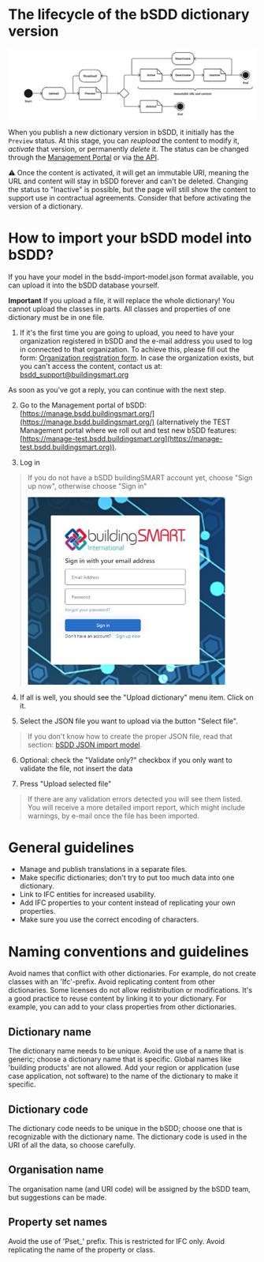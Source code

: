# The lifecycle of the bSDD dictionary version

<img src="/Documentation/graphics/Content_lifecycle_workflow.jpg" alt="Lifecycle workflow" style="width: 900px">

When you publish a new dictionary version in bSDD, it initially has the `Preview` status. At this stage, you can *reupload* the content to modify it, *activate* that version, or permanently *delete* it. The status can be changed through the [Management Portal](https://manage.bsdd.buildingsmart.org/) or via [the API](https://app.swaggerhub.com/apis/buildingSMART/Dictionaries/v1).

⚠️ Once the content is activated, it will get an immutable URI, meaning the URL and content will stay in bSDD forever and can't be deleted. Changing the status to "Inactive" is possible, but the page will still show the content to support use in contractual agreements. Consider that before activating the version of a dictionary.


# How to import your bSDD model into bSDD?

If you have your model in the bsdd-import-model.json format available, you can upload it into the bSDD database yourself.

**Important** If you upload a file, it will replace the whole dictionary! You cannot upload the classes in parts. All classes and properties of one dictionary must be in one file.

1. If it's the first time you are going to upload, you need to have your organization registered in bSDD and the e-mail address you used to log in connected to that organization. To achieve this, please fill out the form: [Organization registration form](https://bsi-technicalservices.atlassian.net/servicedesk/customer/portal/3/group/4/create/25). In case the organization exists, but you can't access the content, contact us at: <a href="mailto:bsdd_support@buildingsmart.org">bsdd_support@buildingsmart.org</a>

As soon as you've got a reply, you can continue with the next step.

2. Go to the Management portal of bSDD: [https://manage.bsdd.buildingsmart.org/](https://manage.bsdd.buildingsmart.org/) (alternatively the TEST Management portal where we roll out and test new bSDD features: [https://manage-test.bsdd.buildingsmart.org](https://manage-test.bsdd.buildingsmart.org)).

3. Log in

> If you do not have a bSDD buildingSMART account yet, choose "Sign up now", otherwise choose "Sign in"
> 
> <img src="/Documentation/graphics/Screenshot_03_signupsignin.png" alt="Signup/signin" style="width: 400px">

4. If all is well, you should see the "Upload dictionary" menu item. Click on it.

5. Select the JSON file you want to upload via the button "Select file".
> If you don't know how to create the proper JSON file, read that section: [bSDD JSON import model](/Documentation/bSDD%20JSON%20import%20model.md).

6. Optional: check the "Validate only?" checkbox if you only want to validate the file, not insert the data

7. Press "Upload selected file"

> If there are any validation errors detected you will see them listed. You will receive a more detailed import report, which might include warnings, by e-mail once the file has been imported.

# General guidelines

- Manage and publish translations in a separate files.
- Make specific dictionaries; don't try to put too much data into one dictionary.
- Link to IFC entities for increased usability.
- Add IFC properties to your content instead of replicating your own properties.
- Make sure you use the correct encoding of characters. 

# Naming conventions and guidelines
Avoid names that conflict with other dictionaries. For example, do not create classes with an 'Ifc'-prefix. Avoid replicating content from other dictionaries. Some licenses do not allow redistribution or modifications. It's a good practice to reuse content by linking it to your dictionary. For example, you can add to your class properties from other dictionaries. 

## Dictionary name
The dictionary name needs to be unique. Avoid the use of a name that is generic; choose a dictionary name that is specific. Global names like 'building products' are not allowed. Add your region or application (use case application, not software) to the name of the dictionary to make it specific.

## Dictionary code
The dictionary code needs to be unique in the bSDD; choose one that is recognizable with the dictionary name.
The dictionary code is used in the URI of all the data, so choose carefully. 

## Organisation name
The organisation name (and URI code) will be assigned by the bSDD team, but suggestions can be made.

## Property set names
Avoid the use of 'Pset_' prefix. This is restricted for IFC only.
Avoid replicating the name of the property or class.
